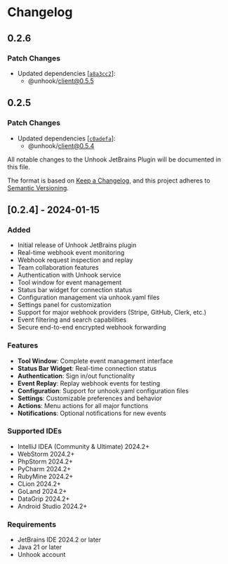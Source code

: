 # Changelog

## 0.2.6

### Patch Changes

- Updated dependencies [[`a8a3cc2`](https://github.com/unhook-sh/unhook/commit/a8a3cc2812fa94005f43452d712a7554fcaf3b47)]:
  - @unhook/client@0.5.5

## 0.2.5

### Patch Changes

- Updated dependencies [[`c0adefa`](https://github.com/unhook-sh/unhook/commit/c0adefa691a4f8211633bb1d321452df96ab1aea)]:
  - @unhook/client@0.5.4

All notable changes to the Unhook JetBrains Plugin will be documented in this file.

The format is based on [Keep a Changelog](https://keepachangelog.com/en/1.0.0/),
and this project adheres to [Semantic Versioning](https://semver.org/spec/v2.0.0.html).

## [0.2.4] - 2024-01-15

### Added

- Initial release of Unhook JetBrains plugin
- Real-time webhook event monitoring
- Webhook request inspection and replay
- Team collaboration features
- Authentication with Unhook service
- Tool window for event management
- Status bar widget for connection status
- Configuration management via unhook.yaml files
- Settings panel for customization
- Support for major webhook providers (Stripe, GitHub, Clerk, etc.)
- Event filtering and search capabilities
- Secure end-to-end encrypted webhook forwarding

### Features

- **Tool Window**: Complete event management interface
- **Status Bar Widget**: Real-time connection status
- **Authentication**: Sign in/out functionality
- **Event Replay**: Replay webhook events for testing
- **Configuration**: Support for unhook.yaml configuration files
- **Settings**: Customizable preferences and behavior
- **Actions**: Menu actions for all major functions
- **Notifications**: Optional notifications for new events

### Supported IDEs

- IntelliJ IDEA (Community & Ultimate) 2024.2+
- WebStorm 2024.2+
- PhpStorm 2024.2+
- PyCharm 2024.2+
- RubyMine 2024.2+
- CLion 2024.2+
- GoLand 2024.2+
- DataGrip 2024.2+
- Android Studio 2024.2+

### Requirements

- JetBrains IDE 2024.2 or later
- Java 21 or later
- Unhook account
